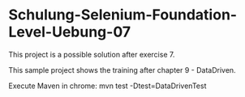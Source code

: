 # Schulung-Selenium-Foundation-Level-Uebung-07
This project is a possible solution after exercise 7.

This sample project shows the training after chapter 9 - DataDriven.

Execute Maven in chrome: mvn test -Dtest=DataDrivenTest

